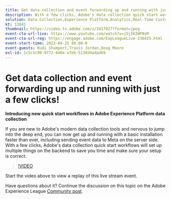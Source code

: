 ```yaml
---
title: Get data collection and event forwarding up and running with just a few clicks!
description: With a few clicks, Adobe's data collection quick start workflows will set up multiple things on the backend to save you time and make sure your setup is correct.
solution: Data Collection,Experience Platform,Analytics,Real-Time Customer Data Platform,Customer Journey Analytics
kt: 13041
thumbnail: https://video.tv.adobe.com/v/3417927?format=jpeg
event-cta-url-live: https://www.youtube.com/watch?v=jGjIKIWFNsM
event-cta-url-reg: https://engage.adobe.com/ExpLeagueLive-230425.html
event-start-time: 2023-04-25 09:00-8
event-guests: Rudi Shumpert,Travis Jordan,Doug Moore
exl-id: 1c5c5c90-9772-440e-a7eb-5138d4adadb9
---
```

# Get data collection and event forwarding up and running with just a few clicks!

**Introducing new quick start workflows in Adobe Experience Platform data collection**

If you are new to Adobe's modern data collection tools and nervous to jump into the deep end, you can now get up and running with a basic installation faster than ever, including sending event data to Meta on the server side. With a few clicks, Adobe's data collection quick start workflows will set up multiple things on the backend to save you time and make sure your setup is correct.

>[!VIDEO](https://video.tv.adobe.com/v/3417927/?quality=12&learn=on)

Start the video above to view a replay of this live stream event.

Have questions about it? Continue the discussion on this topic on the Adobe Experience League [Community post](https://experienceleaguecommunities.adobe.com/t5/adobe-experience-platform-data/experience-league-live-post-session-discussion-get-data/m-p/589754#M476).
